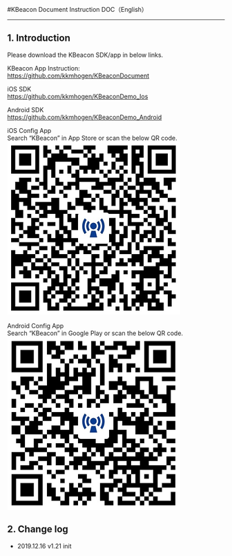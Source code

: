#KBeacon Document Instruction DOC（English）

----
## 1. Introduction
Please download the KBeacon SDK/app in below links.  

KBeacon App Instruction:  
https://github.com/kkmhogen/KBeaconDocument

iOS SDK  
https://github.com/kkmhogen/KBeaconDemo_Ios

Android SDK  
https://github.com/kkmhogen/KBeaconDemo_Android

iOS Config App  
Search “KBeacon” in App Store or scan the below QR code.  
![avatar](https://github.com/kkmhogen/KBeaconDocument/blob/master/IosApp.jpg)

Android Config App  
Search “KBeacon” in Google Play or scan the below QR code.  
![avatar](https://github.com/kkmhogen/KBeaconDocument/blob/master/AndroidApp.jpg)

## 2. Change log
* 2019.12.16 v1.21 init
